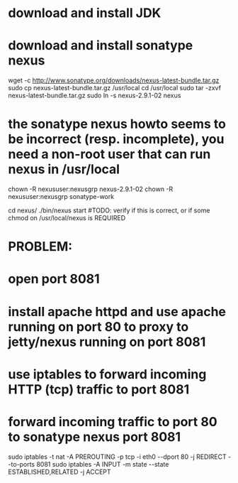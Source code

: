 # download and install JDK

# download and install sonatype nexus
wget -c http://www.sonatype.org/downloads/nexus-latest-bundle.tar.gz
sudo cp nexus-latest-bundle.tar.gz /usr/local
cd /usr/local
sudo tar -zxvf nexus-latest-bundle.tar.gz 
sudo ln -s nexus-2.9.1-02 nexus

# the sonatype nexus howto seems to be incorrect (resp. incomplete), you need a non-root user that can run nexus in /usr/local
chown -R nexususer:nexusgrp nexus-2.9.1-02
chown -R nexususer:nexusgrp sonatype-work

cd nexus/
./bin/nexus start #TODO: verify if this is correct, or if some chmod on /usr/local/nexus is REQUIRED

# PROBLEM:
# open port 8081
# install apache httpd and use apache running on port 80 to proxy to jetty/nexus running on port 8081
# use iptables to forward incoming HTTP (tcp) traffic to port 8081

# forward incoming traffic to port 80 to sonatype nexus port 8081
sudo iptables -t nat -A PREROUTING -p tcp -i eth0 --dport 80 -j REDIRECT --to-ports 8081
sudo iptables -A INPUT -m state --state ESTABLISHED,RELATED -j ACCEPT
